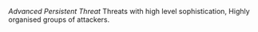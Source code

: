 *Advanced Persistent Threat*
Threats with high level sophistication, Highly organised groups of attackers. 